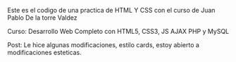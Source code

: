 
Este es el codigo de una practica de HTML Y CSS con el curso de Juan Pablo De la torre Valdez

Curso: Desarrollo Web Completo con HTML5, CSS3, JS AJAX PHP y MySQL

Post: Le hice algunas modificaciones, estilo cards, estoy abierto a modificaciones esteticas.
